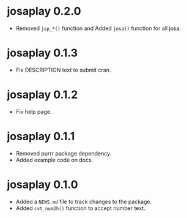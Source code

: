 # josaplay 0.2.0

* Removed `jsp_*()` function and Added `josa()` function for all josa.

# josaplay 0.1.3

* Fix DESCRIPTION text to submit cran.

# josaplay 0.1.2

* Fix help page.

# josaplay 0.1.1

* Removed purrr package dependency.
* Added example code on docs.

# josaplay 0.1.0

* Added a `NEWS.md` file to track changes to the package.
* Added `cvt_num2h()` function to accept number text.
